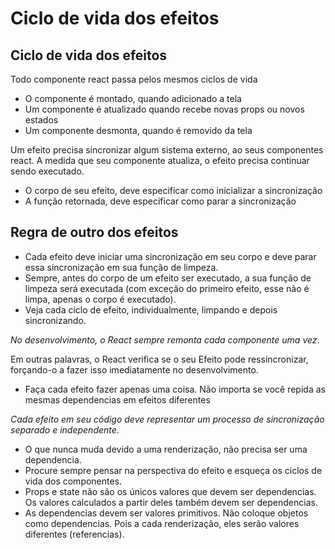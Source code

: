 # Ciclo de vida dos efeitos



## Ciclo de vida dos efeitos

Todo componente react passa pelos mesmos ciclos de vida

- O componente é montado, quando adicionado a tela
- Um componente é atualizado quando recebe novas props ou novos estados
- Um componente desmonta, quando é removido da tela

Um efeito precisa sincronizar algum sistema externo, ao seus componentes react.
A medida que seu componente atualiza, o efeito precisa continuar sendo executado.

- O corpo de seu efeito, deve especificar como inicializar a sincronização
- A função retornada, deve especificar como parar a sincronização

## Regra de outro dos efeitos

- Cada efeito deve iniciar uma sincronização em seu corpo e deve parar essa sincronização
em sua função de limpeza. 
- Sempre, antes do corpo de um efeito ser executado, a sua função de limpeza será executada 
(com exceção do primeiro efeito, esse não é limpa, apenas o corpo é executado).
- Veja cada ciclo de efeito, individualmente, limpando e depois sincronizando.

*No desenvolvimento, o React sempre remonta cada componente uma vez*.

Em outras palavras, o React verifica se o seu Efeito pode ressincronizar, forçando-o 
a fazer isso imediatamente no desenvolvimento.

- Faça cada efeito fazer apenas uma coisa. Não importa se você repida as mesmas
dependencias em efeitos diferentes

*Cada efeito em seu código deve representar um processo de sincronização separado e independente*.

- O que nunca muda devido a uma renderização, não precisa ser uma dependencia.
- Procure sempre pensar na perspectiva do efeito e esqueça os ciclos de vida dos componentes.
- Props e state não são os únicos valores que devem ser dependencias. Os valores calculados a 
partir deles também devem ser dependencias.
- As dependencias devem ser valores primitivos. Não coloque objetos como dependencias.
Pois a cada renderização, eles serão valores diferentes (referencias).

